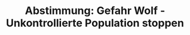 ---
abstimmung:
  abstimmung: 2
  bundestagssitzung: 83
  datum: 21. Februar 2019
  legislaturperiode: 19
categories:
- Todo
data:
- title: Abstimmungsergebnis 20190221_2-data.pdf
  url: /res/2021-btw/abstimmungsergebnisse/20190221_2-data.pdf
- title: Abstimmungsergebnis 20190221_2_xls-data.xls
  url: /res/2021-btw/abstimmungsergebnisse/20190221_2_xls-data.xls
- title: Abstimmungsergebnis 20190221_2_xls-datacsv
  url: /res/2021-btw/abstimmungsergebnisse/csv/20190221_2_xls-datacsv
ergebnis:
  AfD:
    enthaltung: 1
    gesamt: 91
    ja: 2
    nein: 72
    nichtabgegeben: 16
    ungueltig: 0
  Bündnis 90/Die Grünen:
    enthaltung: 0
    gesamt: 67
    ja: 63
    nein: 0
    nichtabgegeben: 4
    ungueltig: 0
  Die Linke:
    enthaltung: 0
    gesamt: 69
    ja: 59
    nein: 0
    nichtabgegeben: 10
    ungueltig: 0
  FDP:
    enthaltung: 0
    gesamt: 80
    ja: 0
    nein: 73
    nichtabgegeben: 7
    ungueltig: 0
  cdu/csu:
    enthaltung: 1
    gesamt: 246
    ja: 226
    nein: 3
    nichtabgegeben: 16
    ungueltig: 0
  file: 20190221_2_xls-data.xls
  fraktionslos:
    enthaltung: 0
    gesamt: 4
    ja: 0
    nein: 1
    nichtabgegeben: 3
    ungueltig: 0
  spd:
    enthaltung: 0
    gesamt: 152
    ja: 140
    nein: 0
    nichtabgegeben: 12
    ungueltig: 0
layout: abstimmung
links:
- title: Link zu bundestag.de
  url: https://www.bundestag.de/parlament/plenum/abstimmung/abstimmung?id=575
preview: 'Deutscher Bundestag


  83. Sitzung des Deutschen Bundestages

  am Donnerstag, 21. Februar 2019


  Endgültiges Ergebnis der Namentlichen Abstimmung Nr. 2


  Buchstabe b der Beschlussempfehlung des Ausschusses für Umwelt, Naturschutz und

  nukleare Sicherheit (16. Ausschuss) zu dem Antrag der Abgeordneten Karlheinz Busen,
  Dr.

  Gero Clemens Hocker, Carina Konrad, weiterer Abgeordneter und der Fraktion der FDP

  Gefahr Wolf - Unkontrollierte Population stoppen

  - Drucksachen 19/584 und 19/3034 -'
tags:
- Todo
title: 'Abstimmung: Gefahr Wolf - Unkontrollierte Population stoppen'
---